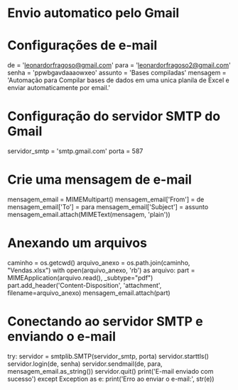 # Envio automatico pelo Gmail
# Configurações de e-mail
de = 'leonardorfragoso@gmail.com'
para = 'leonardorfragoso2@gmail.com'
senha = 'ppwbgavdaaaowxeo'
assunto = 'Bases compiladas'
mensagem = 'Automação para Compilar bases de dados em uma unica planila de Excel e enviar automaticamente por email.'

# Configuração do servidor SMTP do Gmail
servidor_smtp = 'smtp.gmail.com'
porta = 587

# Crie uma mensagem de e-mail
mensagem_email = MIMEMultipart()
mensagem_email['From'] = de
mensagem_email['To'] = para
mensagem_email['Subject'] = assunto
mensagem_email.attach(MIMEText(mensagem, 'plain'))

# Anexando um arquivos
caminho = os.getcwd()
arquivo_anexo = os.path.join(caminho, "Vendas.xlsx")
with open(arquivo_anexo, 'rb') as arquivo:
    part = MIMEApplication(arquivo.read(), _subtype="pdf")
part.add_header('Content-Disposition', 'attachment', filename=arquivo_anexo)
mensagem_email.attach(part)

# Conectando ao servidor SMTP e enviando o e-mail
try:
    servidor = smtplib.SMTP(servidor_smtp, porta)
    servidor.starttls()
    servidor.login(de, senha)
    servidor.sendmail(de, para, mensagem_email.as_string())
    servidor.quit()
    print('E-mail enviado com sucesso')
except Exception as e:
    print('Erro ao enviar o e-mail:', str(e))
